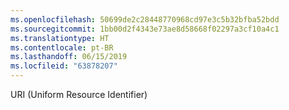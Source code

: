 ```yaml
---
ms.openlocfilehash: 50699de2c28448770968cd97e3c5b32bfba52bdd
ms.sourcegitcommit: 1bb00d2f4343e73ae8d58668f02297a3cf10a4c1
ms.translationtype: HT
ms.contentlocale: pt-BR
ms.lasthandoff: 06/15/2019
ms.locfileid: "63878207"
---
```

URI (Uniform Resource Identifier)
